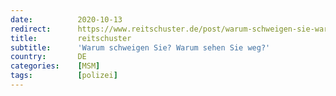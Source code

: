 ```yaml
---
date:          2020-10-13
redirect:      https://www.reitschuster.de/post/warum-schweigen-sie-warum-sehen-sie-weg/
title:         reitschuster
subtitle:      'Warum schweigen Sie? Warum sehen Sie weg?'
country:       DE
categories:    [MSM]
tags:          [polizei]
---
```

